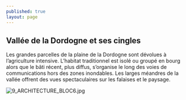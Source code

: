 ```yaml
---
published: true
layout: page
---
```


## Vallée de la Dordogne et ses cingles

Les grandes parcelles de la plaine de la Dordogne sont dévolues à l’agriculture intensive. L’habitat traditionnel est isolé ou groupé en bourg alors que le bâti récent, plus diffus, s’organise le long des voies de communications hors des zones inondables. Les larges méandres de la vallée offrent des vues spectaculaires sur les falaises et le paysage.

![9_ARCHITECTURE_BLOC6.jpg]({{site.baseurl}}/data/images/9/architecture/9_ARCHITECTURE_BLOC6.jpg)
